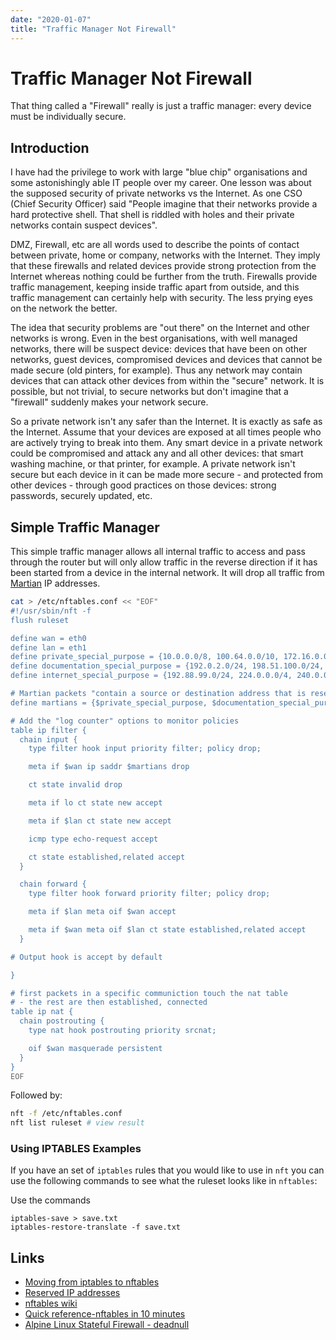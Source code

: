 ```yaml
---
date: "2020-01-07"
title: "Traffic Manager Not Firewall"
---
```

<!-- 2020-01-07-Traffic-Manager-Not-Firewall.md -->

<!-- markdownlint-disable MD025 -->
# Traffic Manager Not Firewall
<!-- markdownlint-enable MD025 -->

That thing called a "Firewall" really is just a traffic manager: every device must be individually secure.

## Introduction

I have had the privilege to work with large "blue chip" organisations and some astonishingly able IT people over my career.  One lesson was about the supposed security of private networks vs the Internet.  As one CSO (Chief Security Officer) said "People imagine that their networks provide a hard protective shell.  That shell is riddled with holes and their private networks contain suspect devices".

DMZ, Firewall, etc are all words used to describe the points of contact between private, home or company, networks with the Internet.  They imply that these firewalls and related devices provide strong protection from the Internet whereas nothing could be further from the truth.  Firewalls provide traffic management, keeping inside traffic apart from outside, and this traffic management can certainly help with security.  The less prying eyes on the network the better.  

The idea that security problems are "out there" on the Internet and other networks is wrong. Even in the best organisations, with well managed networks, there will be suspect device: devices that have been on other networks, guest devices, compromised devices and devices that cannot be made secure (old pinters, for example). Thus any network may contain devices that can attack other devices from within the "secure" network. It is possible, but not trivial, to secure networks but don't imagine that a "firewall" suddenly makes your network secure.

So a private network isn't any safer than the Internet. It is exactly as safe as the Internet. Assume that your devices are exposed at all times people who are actively trying to break into them. Any smart device in a private network could be compromised and attack any and all other devices: that smart washing machine, or that printer, for example. A private network isn't secure but each device in it can be made more secure - and protected from other devices - through good practices on those devices: strong passwords, securely updated, etc.

## Simple Traffic Manager

This simple traffic manager allows all internal traffic to access and pass through the router but will only allow traffic in the reverse direction if it has been started from a device in the internal network.  It will drop all traffic from [Martian](https://en.wikipedia.org/wiki/Martian_packet) IP addresses.

```bash
cat > /etc/nftables.conf << "EOF"
#!/usr/sbin/nft -f
flush ruleset

define wan = eth0
define lan = eth1
define private_special_purpose = {10.0.0.0/8, 100.64.0.0/10, 172.16.0.0/12, 192.0.0.0/24, 192.168.0.0/16, 198.18.0.0/15}
define documentation_special_purpose = {192.0.2.0/24, 198.51.100.0/24, 203.0.113.0/24}
define internet_special_purpose = {192.88.99.0/24, 224.0.0.0/4, 240.0.0.0/4}

# Martian packets "contain a source or destination address that is reserved for special-use" https://en.wikipedia.org/wiki/Martian_packet
define martians = {$private_special_purpose, $documentation_special_purpose, $internet_special_purpose}

# Add the "log counter" options to monitor policies 
table ip filter {
  chain input {
    type filter hook input priority filter; policy drop;

    meta if $wan ip saddr $martians drop

    ct state invalid drop

    meta if lo ct state new accept

    meta if $lan ct state new accept

    icmp type echo-request accept

    ct state established,related accept
  }

  chain forward {
    type filter hook forward priority filter; policy drop;

    meta if $lan meta oif $wan accept

    meta if $wan meta oif $lan ct state established,related accept
  }

# Output hook is accept by default 

}

# first packets in a specific communiction touch the nat table 
# - the rest are then established, connected
table ip nat {
  chain postrouting {
    type nat hook postrouting priority srcnat;

    oif $wan masquerade persistent
  }
}
EOF
```

Followed by:

```bash
nft -f /etc/nftables.conf
nft list ruleset # view result
```

### Using IPTABLES Examples

If you have an set of `iptables` rules that you would like to use in `nft` you can use the following commands to see what the ruleset looks like in `nftables`:

Use the commands 
```
iptables-save > save.txt
iptables-restore-translate -f save.txt
```

## Links

* [Moving from iptables to nftables](https://wiki.nftables.org/wiki-nftables/index.php/Moving_from_iptables_to_nftables)
* [Reserved IP addresses](https://en.wikipedia.org/wiki/Reserved_IP_addresses)
* [nftables wiki](https://wiki.nftables.org/wiki-nftables/index.php/Main_Page)
* [Quick reference-nftables in 10 minutes](https://wiki.nftables.org/wiki-nftables/index.php/Quick_reference-nftables_in_10_minutes)
* [Alpine Linux Stateful Firewall - deadnull](https://ronvalente.net/posts/alpine-firewall/)